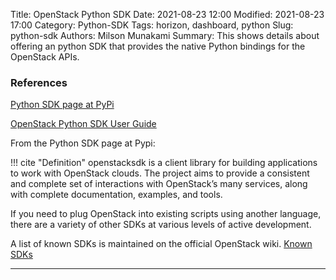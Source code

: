 Title: OpenStack Python SDK
Date: 2021-08-23 12:00
Modified: 2021-08-23 17:00
Category: Python-SDK
Tags: horizon, dashboard, python
Slug: python-sdk
Authors: Milson Munakami
Summary: This shows details about offering an python SDK that provides the native Python bindings for the OpenStack APIs.

### References
[Python SDK page at PyPi](https://pypi.org/project/openstacksdk/)

[OpenStack Python SDK User Guide](https://docs.openstack.org/mitaka/user-guide/sdk.html)

From the Python SDK page at Pypi:

!!! cite "Definition"
    openstacksdk is a client library for building applications to work with OpenStack clouds. The project aims to provide a consistent and complete set of interactions with OpenStack’s many services, along with complete documentation, examples, and tools.

If you need to plug OpenStack into existing scripts using another language, there are a variety of other SDKs at various levels of active development.

A list of known SDKs is maintained on the official OpenStack wiki.
[Known SDKs](https://wiki.openstack.org/wiki/SDKs)

---
